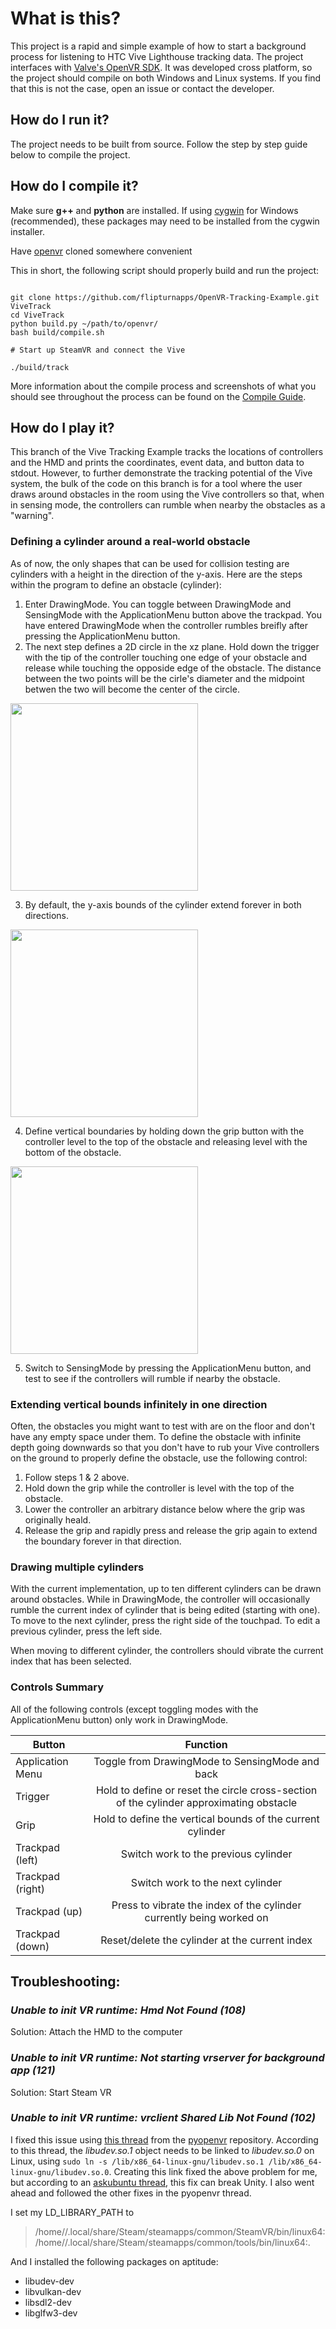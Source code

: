 #  What is this?

This project is a rapid and simple example of how to start a background process for listening to HTC Vive Lighthouse tracking data.  The project interfaces with [Valve's OpenVR SDK](https://github.com/ValveSoftware/openvr).  It was developed cross platform, so the project should compile on both Windows and Linux systems.  If you find that this is not the case, open an issue or contact the developer.

##  How do I run it?
The project needs to be built from source.  Follow the step by step guide below to compile the project.

##  How do I compile it?

Make sure **g++** and **python** are installed. If using [cygwin](https://www.cygwin.com/) for Windows (recommended), these packages may need to be installed from the cygwin installer.  

Have [openvr](https://github.com/ValveSoftware/openvr) cloned somewhere convenient

This in short, the following script should properly build and run the project: 

```shell

git clone https://github.com/flipturnapps/OpenVR-Tracking-Example.git ViveTrack
cd ViveTrack
python build.py ~/path/to/openvr/
bash build/compile.sh

# Start up SteamVR and connect the Vive

./build/track

```
More information about the compile process and screenshots of what you should see throughout the process can be found on the [Compile Guide](https://github.com/flipturnapps/OpenVR-Tracking-Example/wiki/CompileGuide.md).

## How do I play it?

This branch of the Vive Tracking Example tracks the locations of controllers and the HMD and prints the coordinates, event data, and button data to stdout.  However, to further demonstrate the tracking potential of the Vive system, the bulk of the code on this branch is for a tool where the user draws around obstacles in the room using the Vive controllers so that, when in sensing mode, the controllers can rumble when nearby the obstacles as a "warning".

### Defining a cylinder around a real-world obstacle

As of now, the only shapes that can be used for collision testing are cylinders with a height in the direction of the y-axis.  Here are the steps within the program to define an obstacle (cylinder):

1. Enter DrawingMode. You can toggle between DrawingMode and SensingMode with the ApplicationMenu button above the trackpad.  You have entered DrawingMode when the controller rumbles breifly after pressing the ApplicationMenu button.
2. The next step defines a 2D circle in the xz plane.  Hold down the trigger with the tip of the controller touching one edge of your obstacle and release while touching the opposide edge of the obstacle.  The distance between the two points will be the cirle's diameter and the midpoint betwen the two will become the center of the circle.

<img src="http://i.imgur.com/5mWe6Ba.png" width="300">

3. By default, the y-axis bounds of the cylinder extend forever in both directions. 

<img src="http://i.imgur.com/BAMtXej.png" width="300">

4. Define vertical boundaries by holding down the grip button with the controller level to the top of the obstacle and releasing level with the bottom of the obstacle.

<img src="http://i.imgur.com/SW4jyyI.png" width="300">

5. Switch to SensingMode by pressing the ApplicationMenu button, and test to see if the controllers will rumble if nearby the obstacle.

### Extending vertical bounds infinitely in one direction

Often, the obstacles you might want to test with are on the floor and don't have any empty space under them.  To define the obstacle with infinite depth going downwards so that you don't have to rub your Vive controllers on the ground to properly define the obstacle, use the following control: 

1. Follow steps 1 & 2 above.
2. Hold down the grip while the controller is level with the top of the obstacle.
3. Lower the controller an arbitrary distance below where the grip was originally heald.
4. Release the grip and rapidly press and release the grip again to extend the boundary forever in that direction.

### Drawing multiple cylinders

With the current implementation, up to ten different cylinders can be drawn around obstacles.  While in DrawingMode, the controller will occasionally rumble the current index of cylinder that is being edited (starting with one).  To move to the next cylinder, press the right side of the touchpad.  To edit a previous cylinder, press the left side.

When moving to different cylinder, the controllers should vibrate the current index that has been selected.

### Controls Summary

All of the following controls (except toggling modes with the ApplicationMenu button) only work in DrawingMode.

| Button  |   Function 
|----------|:-------------:|
| Application Menu | Toggle from DrawingMode to SensingMode and back  | 
| Trigger          | Hold to define or reset the circle cross-section of the cylinder approximating obstacle |
| Grip             | Hold to define the vertical bounds of the current cylinder |
| Trackpad (left)  | Switch work to the previous cylinder |
| Trackpad (right) | Switch work to the next cylinder |
| Trackpad (up)    | Press to vibrate the index of the cylinder currently being worked on |
| Trackpad (down)  | Reset/delete the cylinder at the current index |


##  Troubleshooting:

### *Unable to init VR runtime: Hmd Not Found (108)*

Solution: Attach the HMD to the computer


### *Unable to init VR runtime: Not starting vrserver for background app (121)*

Solution: Start Steam VR

### *Unable to init VR runtime: vrclient Shared Lib Not Found (102)*

I fixed this issue using [this thread](https://github.com/cmbruns/pyopenvr/issues/30) from the [pyopenvr](https://github.com/cmbruns/pyopenvr) repository.  According to this thread, the *libudev.so.1* object needs to be linked to *libudev.so.0* on Linux, using ```sudo ln -s /lib/x86_64-linux-gnu/libudev.so.1 /lib/x86_64-linux-gnu/libudev.so.0```.  Creating this link fixed the above problem for me, but according to an [askubuntu thread](https://askubuntu.com/questions/604331/libudev-so-1-not-found-when-trying-to-run-spotify), this fix can break Unity.  I also went ahead and followed the other fixes in the pyopenvr thread.  

I set my LD_LIBRARY_PATH to
>/home/<user>/.local/share/Steam/steamapps/common/SteamVR/bin/linux64:/home/<user>/.local/share/Steam/steamapps/common/tools/bin/linux64:.

And I installed the following packages on aptitude:
* libudev-dev
* libvulkan-dev
* libsdl2-dev
* libglfw3-dev


